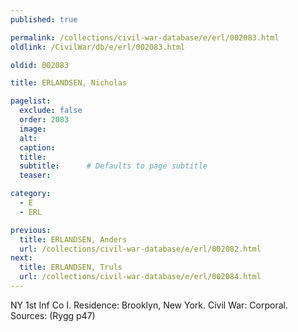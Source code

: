 ```yaml
---
published: true

permalink: /collections/civil-war-database/e/erl/002083.html
oldlink: /CivilWar/db/e/erl/002083.html

oldid: 002083

title: ERLANDSEN, Nicholas

pagelist:
  exclude: false
  order: 2083
  image: 
  alt:
  caption:
  title:
  subtitle:      # Defaults to page subtitle
  teaser:

category: 
  - E 
  - ERL

previous:
  title: ERLANDSEN, Anders
  url: /collections/civil-war-database/e/erl/002082.html  
next:
  title: ERLANDSEN, Truls
  url: /collections/civil-war-database/e/erl/002084.html   
---
```

NY 1st Inf Co I. Residence: Brooklyn, New York. Civil War: Corporal. Sources: (Rygg p47)